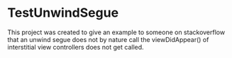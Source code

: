 # TestUnwindSegue

This project was created to give an example to someone on stackoverflow that an unwind segue does not by nature call the viewDidAppear() of interstitial view controllers does not get called.
